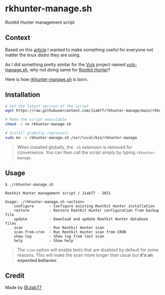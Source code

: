 # rkhunter-manage.sh

Rootkit Hunter management script

## Context

Based on this [article](https://www.getpagespeed.com/server-setup/security/sane-use-of-rkhunter-in-centos-7) I wanted to make something useful for everyone not matter the linux distro they are using.

As I did something pretty similar for the [Vuls](https://github.com/future-architect/vuls) project named [vuls-manage.sh](https://github.com/Jiab77/vuls-scripts/blob/master/native/vuls-manage.sh), why not doing same for [Rootkit Hunter](http://rkhunter.sourceforge.net/)?

Here is how [rkhunter-manage.sh](rkhunter-manage.sh) is born.

## Installation

```bash
# Get the latest version of the script
wget https://raw.githubusercontent.com/Jiab77/rkhunter-manage/main/rkhunter-manage.sh -O rkhunter-manage.sh

# Make the script executable
chmod -v +x rkhunter-manage.sh

# Install globally (optional)
sudo mv -v rkhunter-manage.sh /usr/local/bin/rkhunter-manage
```

> When installed globally, the `.sh` extension is removed for convenience. You can then call the script simply by typing `rkhunter-manage`.

## Usage

```
$ ./rkhunter-manage.sh

Rootkit Hunter management script / Jiab77 - 2021

Usage: ./rkhunter-manage.sh <action>
	configure		- Configure existing Rootkit Hunter installation
	restore			- Restore RootKit Hunter configuration from backup file
	update			- Download and update Rootkit Hunter database files
	scan			- Run Rootkit Hunter scan
	scan-from-cron	- Run Rootkit Hunter scan from CRON
	show-log		- Show log from last scan
	help			- Show help
```

> The `scan` option will enable tests that are disabled by default for some reasons. This will make the scan more longer than usual but __it's an expected behavior__.

## Credit

Made by [@Jiab77](https://github.com/jiab77)
